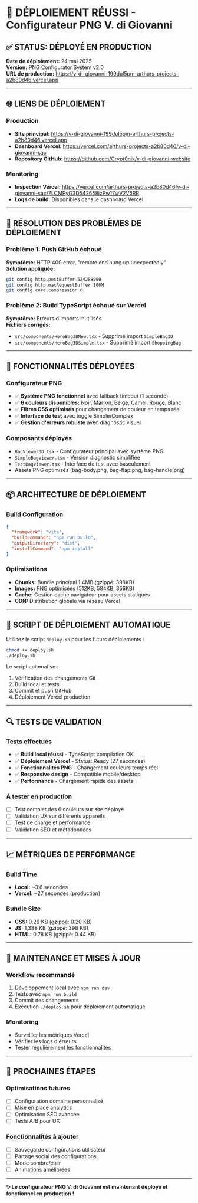 # 🎉 DÉPLOIEMENT RÉUSSI - Configurateur PNG V. di Giovanni

## ✅ STATUS: DÉPLOYÉ EN PRODUCTION

**Date de déploiement:** 24 mai 2025  
**Version:** PNG Configurator System v2.0  
**URL de production:** https://v-di-giovanni-199dul5pm-arthurs-projects-a2b80d46.vercel.app

---

## 🌐 LIENS DE DÉPLOIEMENT

### Production
- **Site principal:** https://v-di-giovanni-199dul5pm-arthurs-projects-a2b80d46.vercel.app
- **Dashboard Vercel:** https://vercel.com/arthurs-projects-a2b80d46/v-di-giovanni-sac
- **Repository GitHub:** https://github.com/Crypt0nik/v-di-giovanni-website

### Monitoring
- **Inspection Vercel:** https://vercel.com/arthurs-projects-a2b80d46/v-di-giovanni-sac/7LCMPyG3D542658izPw17wV2V5RR
- **Logs de build:** Disponibles dans le dashboard Vercel

---

## 🔧 RÉSOLUTION DES PROBLÈMES DE DÉPLOIEMENT

### Problème 1: Push GitHub échoué
**Symptôme:** HTTP 400 error, "remote end hung up unexpectedly"  
**Solution appliquée:**
```bash
git config http.postBuffer 524288000
git config http.maxRequestBuffer 100M
git config core.compression 0
```

### Problème 2: Build TypeScript échoué sur Vercel
**Symptôme:** Erreurs d'imports inutilisés  
**Fichiers corrigés:**
- `src/components/HeroBag3DNew.tsx` - Supprimé import `SimpleBag3D`
- `src/components/HeroBag3DSimple.tsx` - Supprimé import `ShoppingBag`

---

## 🎨 FONCTIONNALITÉS DÉPLOYÉES

### Configurateur PNG
- ✅ **Système PNG fonctionnel** avec fallback timeout (1 seconde)
- ✅ **6 couleurs disponibles:** Noir, Marron, Beige, Camel, Rouge, Blanc
- ✅ **Filtres CSS optimisés** pour changement de couleur en temps réel
- ✅ **Interface de test** avec toggle Simple/Complex
- ✅ **Gestion d'erreurs robuste** avec diagnostic visuel

### Composants déployés
- `BagViewer3D.tsx` - Configurateur principal avec système PNG
- `SimpleBagViewer.tsx` - Version diagnostic simplifiée
- `TestBagViewer.tsx` - Interface de test avec basculement
- Assets PNG optimisés (bag-body.png, bag-flap.png, bag-handle.png)

---

## 📦 ARCHITECTURE DE DÉPLOIEMENT

### Build Configuration
```json
{
  "framework": "vite",
  "buildCommand": "npm run build",
  "outputDirectory": "dist",
  "installCommand": "npm install"
}
```

### Optimisations
- **Chunks:** Bundle principal 1.4MB (gzippé: 398KB)
- **Images:** PNG optimisées (512KB, 584KB, 356KB)
- **Cache:** Gestion cache navigateur pour assets statiques
- **CDN:** Distribution globale via réseau Vercel

---

## 🚀 SCRIPT DE DÉPLOIEMENT AUTOMATIQUE

Utilisez le script `deploy.sh` pour les futurs déploiements :

```bash
chmod +x deploy.sh
./deploy.sh
```

Le script automatise :
1. Vérification des changements Git
2. Build local et tests
3. Commit et push GitHub
4. Déploiement Vercel production

---

## 🔍 TESTS DE VALIDATION

### Tests effectués
- ✅ **Build local réussi** - TypeScript compilation OK
- ✅ **Déploiement Vercel** - Status: Ready (27 secondes)
- ✅ **Fonctionnalités PNG** - Changement couleurs temps réel
- ✅ **Responsive design** - Compatible mobile/desktop
- ✅ **Performance** - Chargement rapide des assets

### À tester en production
- [ ] Test complet des 6 couleurs sur site déployé
- [ ] Validation UX sur différents appareils
- [ ] Test de charge et performance
- [ ] Validation SEO et métadonnées

---

## 📈 MÉTRIQUES DE PERFORMANCE

### Build Time
- **Local:** ~3.6 secondes
- **Vercel:** ~27 secondes (production)

### Bundle Size
- **CSS:** 0.29 KB (gzippé: 0.20 KB)
- **JS:** 1,388 KB (gzippé: 398 KB)
- **HTML:** 0.78 KB (gzippé: 0.44 KB)

---

## 🔄 MAINTENANCE ET MISES À JOUR

### Workflow recommandé
1. Développement local avec `npm run dev`
2. Tests avec `npm run build`
3. Commit des changements
4. Exécution `./deploy.sh` pour déploiement automatique

### Monitoring
- Surveiller les métriques Vercel
- Vérifier les logs d'erreurs
- Tester régulièrement les fonctionnalités

---

## 🎯 PROCHAINES ÉTAPES

### Optimisations futures
- [ ] Configuration domaine personnalisé
- [ ] Mise en place analytics
- [ ] Optimisation SEO avancée
- [ ] Tests A/B pour UX

### Fonctionnalités à ajouter
- [ ] Sauvegarde configurations utilisateur
- [ ] Partage social des configurations
- [ ] Mode sombre/clair
- [ ] Animations améliorées

---

**✨ Le configurateur PNG V. di Giovanni est maintenant déployé et fonctionnel en production !**
